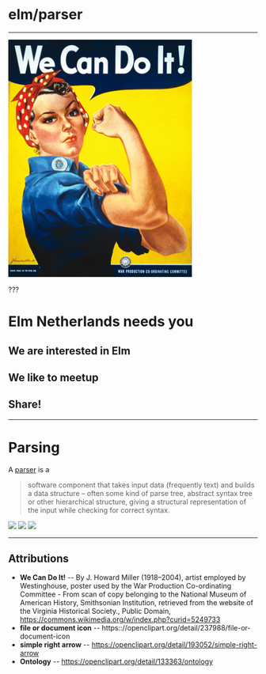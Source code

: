 # elm/parser

---

<img src="image/We_Can_Do_It!.jpg" height="480px">

???

# Elm Netherlands needs you
## We are interested in Elm
## We like to meetup
## Share!

---

# Parsing

A [parser](https://en.wikipedia.org/wiki/Parsing) is a

> software component that takes input data (frequently text) and builds a data structure – often some kind of parse tree, abstract syntax tree or other hierarchical structure, giving a structural representation of the input while checking for correct syntax. 


<section class="parsing">
<a href="https://openclipart.org/detail/237988/file-or-document-icon"><img src="https://openclipart.org/download/237988/text70.svg" /></a>
<a href="https://openclipart.org/detail/193052/simple-right-arrow"><img src="https://openclipart.org/download/193052/arrowright.svg" /></a>
<a href="https://openclipart.org/detail/133363/ontology"><img src="https://openclipart.org/download/133363/Ontology.svg" /></a>
</section>

---

## Attributions

* **We Can Do It!** -- By J. Howard Miller (1918–2004), artist employed by Westinghouse, poster used by the War Production Co-ordinating Committee - From scan of copy belonging to the National Museum of American History, Smithsonian Institution, retrieved from the website of the Virginia Historical Society., Public Domain, https://commons.wikimedia.org/w/index.php?curid=5249733
* **file or document icon** -- https:://openclipart.org/detail/237988/file-or-document-icon
* **simple right arrow** -- https://openclipart.org/detail/193052/simple-right-arrow 
* **Ontology** -- https://openclipart.org/detail/133363/ontology
